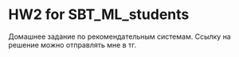 # HW2 for SBT_ML_students
Домашнее задание по рекомендательным системам. Ссылку на решение можно отправлять мне в тг.
